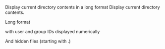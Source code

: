 Display current directory contents in a long format
Display current directory contents.



Long format

with user and group IDs displayed numerically

And hidden files (starting with .)
